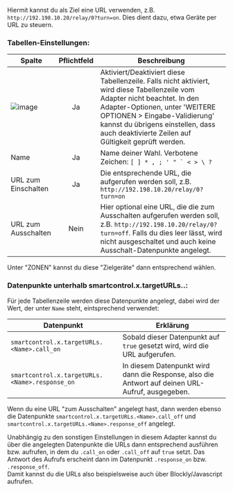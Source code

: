 Hiermit kannst du als Ziel eine URL verwenden, z.B. `http://192.198.10.20/relay/0?turn=on`. Dies dient dazu, etwa Geräte per URL zu steuern.

### Tabellen-Einstellungen:


| Spalte   |  Pflichtfeld |  Beschreibung |
|----------|:------------:|-------|
| ![image](https://github.com/Mic-M/ioBroker.smartcontrol/blob/master/admin/doc-md/img/check_box-24px.svg?raw=true) |  Ja          | Aktiviert/Deaktiviert diese Tabellenzeile. Falls nicht aktiviert, wird diese Tabellenzeile vom Adapter nicht beachtet. In den Adapter-Optionen, unter 'WEITERE OPTIONEN > Eingabe-Validierung' kannst du übrigens einstellen, dass auch deaktivierte Zeilen auf Gültigkeit geprüft werden. |
| Name |    Ja   | Name deiner Wahl. Verbotene Zeichen: ``[ ] * , ; ' " ` < > \ ?`` |
| URL zum Einschalten | Ja | Die entsprechende URL, die aufgerufen werden soll, z.B. `http://192.198.10.20/relay/0?turn=on`
| URL zum Ausschalten| Nein | Hier optional eine URL, die die zum Ausschalten aufgerufen werden soll, z.B. `http://192.198.10.20/relay/0?turn=off`. Falls du dies leer lässt, wird nicht ausgeschaltet und auch keine Ausschalt-Datenpunkte angelegt.

Unter "ZONEN" kannst du diese "Zielgeräte" dann entsprechend wählen.


### Datenpunkte unterhalb smartcontrol.x.targetURLs.<definierter URL-Name>.:

Für jede Tabellenzeile werden diese Datenpunkte angelegt, dabei wird der Wert, der unter `Name` steht, eintsprechend verwendet:

| Datenpunkt |  Erklärung |
|------------|------------|
| `smartcontrol.x.targetURLs.<Name>.call_on` | Sobald dieser Datenpunkt auf `true` gesetzt wird, wird die URL aufgerufen. |
| `smartcontrol.x.targetURLs.<Name>.response_on` | In diesem Datenpunkt wird dann die Response, also die Antwort auf deinen URL-Aufruf, ausgegeben. |

Wenn du eine URL "zum Ausschalten" angelegt hast, dann werden ebenso die Datenpunkte `smartcontrol.x.targetURLs.<Name>.call_off` und `smartcontrol.x.targetURLs.<Name>.response_off` angelegt.


Unabhängig zu den sonstigen Einstellungen in diesem Adapter kannst du über die angelegten Datenpunkte die URLs dann entsprechend ausführen bzw. aufrufen, in dem du `.call_on` oder `.call_off` auf `true` setzt. Das Antwort des Aufrufs erscheint dann im Datenpunkt `.response_on` bzw. `.response_off`. <br>Damit kannst du die URLs also beispielsweise auch über Blockly/Javascript aufrufen.


